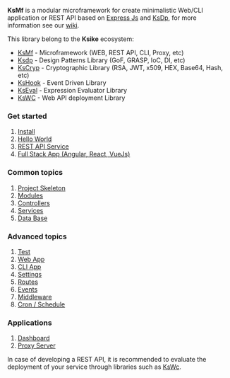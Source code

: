 **KsMf** is a modular microframework for create minimalistic Web/CLI application or REST API based on [Express Js](https://expressjs.com/es/) and [KsDp](https://github.com/ameksike/ksdp/wiki), for more information see our [wiki](https://github.com/ameksike/ksmf/wiki).


This library belong to the **Ksike** ecosystem:
- [KsMf](https://www.npmjs.com/package/ksmf) - Microframework (WEB, REST API, CLI, Proxy, etc)
- [Ksdp](https://www.npmjs.com/package/ksdp) - Design Patterns Library (GoF, GRASP, IoC, DI, etc)
- [KsCryp](https://www.npmjs.com/package/kscryp) - Cryptographic Library (RSA, JWT, x509, HEX, Base64, Hash, etc) 
- [KsHook](https://www.npmjs.com/package/kshook) - Event Driven Library
- [KsEval](https://www.npmjs.com/package/kseval) - Expression Evaluator Library 
- [KsWC](https://www.npmjs.com/package/kswc) - Web API deployment Library


### Get started
1. [Install](./doc/intro.install.md)
2. [Hello World](./doc/intro.hello.world.md)
3. [REST API Service](./doc/intro.REST.API.md)
4. [Full Stack App (Angular, React, VueJs)](./doc/intro.fullstack.app.md)

### Common topics
1. [Project Skeleton](./doc/common.project.skeleton.md)
2. [Modules](./doc/common.modules.md)
3. [Controllers](./doc/common.controllers.md)
4. [Services](./doc/common.services.md)
5. [Data Base](./doc/common.DAO.md)

### Advanced topics
1. [Test](./doc/advanced.test.md)
2. [Web App](./doc/advanced.app.web.md) 
3. [CLI App](./doc/advanced.app.cli.md) 
4. [Settings](./doc/advanced.setting.md)
5. [Routes](./doc/advanced.routes.md)
6. [Events](./doc/advanced.events.md)
7. [Middleware](./doc/advanced.middleware.md)
8. [Cron / Schedule](./doc/advanced.cron.md)

### Applications
1. [Dashboard](./doc/application.dashboard.md)
2. [Proxy Server](./doc/application.proxy.server.md)

In case of developing a REST API, it is recommended to evaluate the deployment of your service through libraries such as [KsWc](https://github.com/ameksike/kswc/wiki).  
